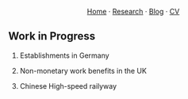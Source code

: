 <p align="center">
  <a href="https://binyueconomics.github.io/">Home</a>
  ·
  <a href="https://binyueconomics.github.io/research">Research</a>
  ·
  <a href="https://binyueconomics.github.io/blog">Blog</a>
  ·
  <a href="https://binyueconomics.github.io/CV">CV</a>
</p>

## Work in Progress

1. Establishments in Germany 

2. Non-monetary work benefits in the UK

3. Chinese High-speed railyway  
